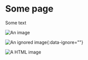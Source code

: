 ---
---

# Some page

Some text

![An image](https://via.placeholder.com/150)

![An ignored image](https://via.placeholder.com/150){:data-ignore=""}

<img alt="A HTML image" src="https://via.placeholder.com/150" srcset="https://via.placeholder.com/150 1x, https://via.placeholder.com/300 2x" />